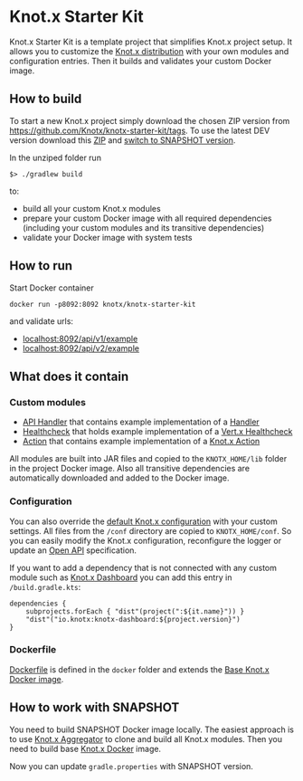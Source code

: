 # Knot.x Starter Kit
Knot.x Starter Kit is a template project that simplifies Knot.x project setup. It allows you to 
customize the [Knot.x distribution](https://github.com/Knotx/knotx-stack) with your own modules and
configuration entries. Then it builds and validates your custom Docker image. 


## How to build
To start a new Knot.x project simply download the chosen ZIP version from https://github.com/Knotx/knotx-starter-kit/tags.
To use the latest DEV version download this [ZIP](https://github.com/Knotx/knotx-starter-kit/archive/master.zip) and [switch to SNAPSHOT version](https://github.com/Knotx/knotx-starter-kit#how-to-work-with-snapshot).

In the unziped folder run
```
$> ./gradlew build
```

to:
- build all your custom Knot.x modules
- prepare your custom Docker image with all required dependencies (including your custom modules and 
its transitive dependencies)
- validate your Docker image with system tests

## How to run
Start Docker container
```
docker run -p8092:8092 knotx/knotx-starter-kit
```

and validate urls:
- [localhost:8092/api/v1/example](http://localhost:8092/api/v1/example)
- [localhost:8092/api/v2/example](http://localhost:8092/api/v2/example)

## What does it contain

### Custom modules

- [API Handler](https://github.com/Knotx/knotx-starter-kit/tree/master/modules/example-api) 
that contains example implementation of a [Handler](https://github.com/Knotx/knotx-server-http/tree/master/api#routing-handlers) 
- [Healthcheck](https://github.com/Knotx/knotx-starter-kit/tree/master/modules/health-check)
that holds example implementation of a [Vert.x Healthcheck](https://vertx.io/docs/vertx-health-check/java/)
- [Action](https://github.com/Knotx/knotx-starter-kit/tree/master/modules/example-action) that
contains example implementation of a [Knot.x Action](https://github.com/Knotx/knotx-fragments/tree/master/handler/api#action)


All modules are built into JAR files and copied to the `KNOTX_HOME/lib` folder in the project Docker image. 
Also all transitive dependencies are automatically downloaded and added to the Docker image.

### Configuration

You can also override the [default Knot.x configuration](https://github.com/Knotx/knotx-stack/tree/master/src/main/packaging/conf)
with your custom settings. All files from the `/conf` directory are copied to `KNOTX_HOME/conf`. So you
can easily modify the Knot.x configuration, reconfigure the logger or update an [Open API](https://github.com/OAI/OpenAPI-Specification) specification.

If you want to add a dependency that is not connected with any custom module such as 
[Knot.x Dashboard](https://github.com/Knotx/knotx-dashboard) you can add this entry in 
`/build.gradle.kts`:

```
dependencies {
    subprojects.forEach { "dist"(project(":${it.name}")) }
    "dist"("io.knotx:knotx-dashboard:${project.version}")
}
```

### Dockerfile

[Dockerfile](https://github.com/Knotx/knotx-starter-kit/blob/master/docker/Dockerfile) is defined 
in the `docker` folder and extends the [Base Knot.x Docker image](https://hub.docker.com/r/knotx/knotx).

##  How to work with SNAPSHOT

You need to build SNAPSHOT Docker image locally. The easiest approach is to use [Knot.x Aggregator](https://github.com/Knotx/knotx-aggregator)
to clone and build all Knot.x modules. Then you need to build base [Knot.x Docker](https://github.com/Knotx/knotx-docker) image.

Now you can update `gradle.properties` with SNAPSHOT version.
